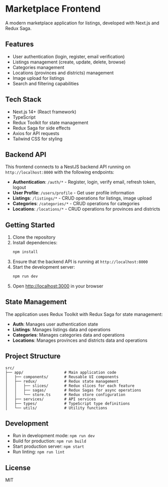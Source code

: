 # Marketplace Frontend

A modern marketplace application for listings, developed with Next.js and Redux Saga.

## Features

- User authentication (login, register, email verification)
- Listings management (create, update, delete, browse)
- Categories management
- Locations (provinces and districts) management
- Image upload for listings
- Search and filtering capabilities

## Tech Stack

- Next.js 14+ (React framework)
- TypeScript
- Redux Toolkit for state management
- Redux Saga for side effects
- Axios for API requests
- Tailwind CSS for styling

## Backend API

This frontend connects to a NestJS backend API running on `http://localhost:8000` with the following endpoints:

- **Authentication**: `/auth/*` - Register, login, verify email, refresh token, logout
- **User Profile**: `/users/profile` - Get user profile information
- **Listings**: `/listings/*` - CRUD operations for listings, image upload
- **Categories**: `/categories/*` - CRUD operations for categories
- **Locations**: `/locations/*` - CRUD operations for provinces and districts

## Getting Started

1. Clone the repository
2. Install dependencies:
   ```bash
   npm install
   ```
3. Ensure that the backend API is running at `http://localhost:8000`
4. Start the development server:
   ```bash
   npm run dev
   ```
5. Open [http://localhost:3000](http://localhost:3000) in your browser

## State Management

The application uses Redux Toolkit with Redux Saga for state management:

- **Auth**: Manages user authentication state
- **Listings**: Manages listings data and operations
- **Categories**: Manages categories data and operations
- **Locations**: Manages provinces and districts data and operations

## Project Structure

```
src/
├── app/                  # Main application code
│   ├── components/       # Reusable UI components
│   ├── redux/            # Redux state management
│   │   ├── slices/       # Redux slices for each feature
│   │   ├── sagas/        # Redux Sagas for async operations
│   │   └── store.ts      # Redux store configuration
│   ├── services/         # API services
│   ├── types/            # TypeScript type definitions
│   └── utils/            # Utility functions
```

## Development

- Run in development mode: `npm run dev`
- Build for production: `npm run build`
- Start production server: `npm start`
- Run linting: `npm run lint`

## License

MIT
